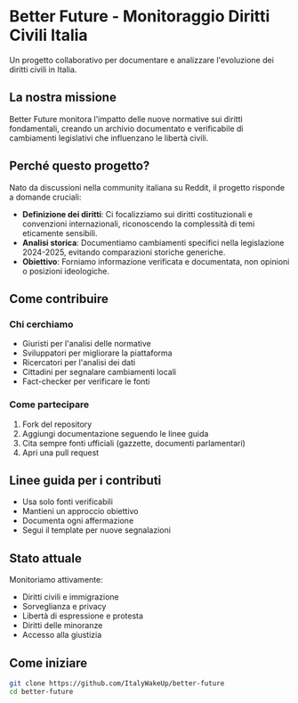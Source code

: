 # Better Future - Monitoraggio Diritti Civili Italia

Un progetto collaborativo per documentare e analizzare l'evoluzione dei diritti civili in Italia.

## La nostra missione

Better Future monitora l'impatto delle nuove normative sui diritti fondamentali, creando un archivio documentato e verificabile di cambiamenti legislativi che influenzano le libertà civili.

## Perché questo progetto?

Nato da discussioni nella community italiana su Reddit, il progetto risponde a domande cruciali:

- **Definizione dei diritti**: Ci focalizziamo sui diritti costituzionali e convenzioni internazionali, riconoscendo la complessità di temi eticamente sensibili.
- **Analisi storica**: Documentiamo cambiamenti specifici nella legislazione 2024-2025, evitando comparazioni storiche generiche.
- **Obiettivo**: Forniamo informazione verificata e documentata, non opinioni o posizioni ideologiche.

## Come contribuire

### Chi cerchiamo
- Giuristi per l'analisi delle normative
- Sviluppatori per migliorare la piattaforma
- Ricercatori per l'analisi dei dati
- Cittadini per segnalare cambiamenti locali
- Fact-checker per verificare le fonti

### Come partecipare
1. Fork del repository
2. Aggiungi documentazione seguendo le linee guida
3. Cita sempre fonti ufficiali (gazzette, documenti parlamentari)
4. Apri una pull request

## Linee guida per i contributi

- Usa solo fonti verificabili
- Mantieni un approccio obiettivo
- Documenta ogni affermazione
- Segui il template per nuove segnalazioni

## Stato attuale

Monitoriamo attivamente:
- Diritti civili e immigrazione
- Sorveglianza e privacy
- Libertà di espressione e protesta
- Diritti delle minoranze
- Accesso alla giustizia

## Come iniziare

```bash
git clone https://github.com/ItalyWakeUp/better-future
cd better-future 
```
 